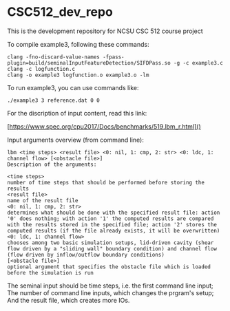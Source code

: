 # CSC512_dev_repo
This is the development repository for NCSU CSC 512 course project

To compile example3, following these commands:

```
clang -fno-discard-value-names -fpass-plugin=build/seminalInputFeatureDetection/SIFDPass.so -g -c example3.c
clang -c logfunction.c
clang -o example3 logfunction.o example3.o -lm
```

To run example3, you can use commands like:

```
./example3 3 reference.dat 0 0
```
For the discription of input content, read this link:

[https://www.spec.org/cpu2017/Docs/benchmarks/519.lbm_r.html]()

Input arguments overview (from command line):

```
lbm <time steps> <result file> <0: nil, 1: cmp, 2: str> <0: ldc, 1: channel flow> [<obstacle file>]
Description of the arguments:

<time steps>
number of time steps that should be performed before storing the results
<result file>
name of the result file
<0: nil, 1: cmp, 2: str>
determines what should be done with the specified result file: action '0' does nothing; with action '1' the computed results are compared with the results stored in the specified file; action '2' stores the computed results (if the file already exists, it will be overwritten)
<0: ldc, 1: channel flow>
chooses among two basic simulation setups, lid-driven cavity (shear flow driven by a "sliding wall" boundary condition) and channel flow (flow driven by inflow/outflow boundary conditions)
[<obstacle file>]
optional argument that specifies the obstacle file which is loaded before the simulation is run
```

The seminal input should be time steps, i.e. the first command line input; The number of command line inputs, which changes the prgram's setup; And the result file, which creates more IOs.
